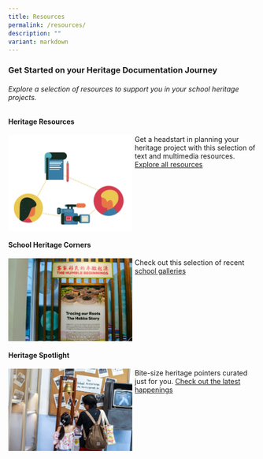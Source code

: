 ```yaml
---
title: Resources
permalink: /resources/
description: ""
variant: markdown
---
```

### Get Started on your Heritage Documentation Journey 
###### Explore a selection of resources to support you in your school heritage projects.



#### **Heritage Resources**
<img src="/images/heritage_resources_image.png" style="width:50%;margin-right:5px;" align="left"><p></p>Get a headstart in planning your heritage project with this selection of text and multimedia resources.
[Explore all resources](/resources/heritage-resources/)

<br clear="left">


#### **School Heritage Corners**
<img src="/images/QIFA_Heritage_corner_13.jpg" style="width:50%;margin-right:5px;" align="left">

Check out this selection of recent [school galleries](https://moehc.moe.edu.sg/school-heritage-corners/)

<br clear="left">

#### **Heritage Spotlight**
<img src="/images/IMG_6258.jpg" style="width:50%;margin-right:5px;" align="left">	

Bite-size heritage pointers curated just for you.
[Check out the latest happenings](/resources/heritage-spotlights/)
	

<br clear="left"><p></p>